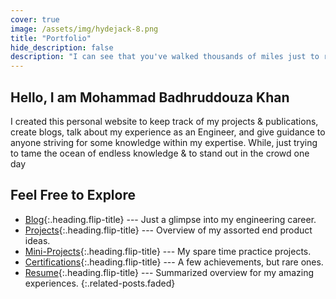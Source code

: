 ```yaml
---
cover: true
image: /assets/img/hydejack-8.png
title: "Portfolio"
hide_description: false
description: "I can see that you've walked thousands of miles just to reach this website, but that’s just my homepage. Have fun…"
---
```


## Hello, I am Mohammad Badhruddouza Khan

I created this personal website to keep track of my projects & publications, create blogs,  talk about my experience as an Engineer, and give guidance to anyone striving for some knowledge within my expertise. While, just trying to tame the ocean of endless knowledge & to stand out in the crowd one day 



## Feel Free to Explore

* [Blog]{:.heading.flip-title} --- Just a glimpse into my engineering career.
* [Projects]{:.heading.flip-title} ---  Overview of my assorted end product ideas.
* [Mini-Projects]{:.heading.flip-title} ---  My spare time practice projects.
* [Certifications]{:.heading.flip-title} --- A few achievements, but rare ones.
* [Resume]{:.heading.flip-title} --- Summarized overview for my amazing experiences.
{:.related-posts.faded}

[blog]: blog-posts/
[projects]: projects/
[mini-projects]: mini-projects/
[certifications]: certifications/
[resume]: resume/
